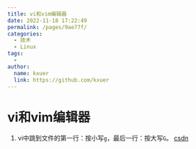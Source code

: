 ```yaml
---
title: vi和vim编辑器
date: 2022-11-18 17:22:49
permalink: /pages/9ae77f/
categories:
  - 技术
  - Linux
tags:
  - 
author: 
  name: kxuer
  link: https://github.com/kxuer
---
```

# vi和vim编辑器

1. vi中跳到文件的第一行：按小写`g`，最后一行：按大写`G`。   [csdn](https://blog.csdn.net/lxw1844912514/article/details/100029339)